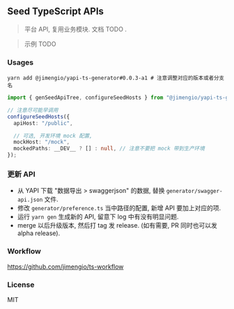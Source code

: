 ## Seed TypeScript APIs

> 平台 API, 复用业务模块. 文档 TODO .

> 示例 TODO

### Usages

```yarn
yarn add @jimengio/yapi-ts-generator#0.0.3-a1 # 注意调整对应的版本或者分支名
```

```ts
import { genSeedApiTree, configureSeedHosts } from "@jimengio/yapi-ts-generator";

// 注意尽可能早调用
configureSeedHosts({
  apiHost: "/public",

  // 可选, 开发环境 mock 配置,
  mockHost: "/mock",
  mockedPaths: __DEV__ ? [] : null, // 注意不要把 mock 带到生产环境
});
```

### 更新 API

- 从 YAPI 下载 "数据导出 > swaggerjson" 的数据, 替换 `generator/swagger-api.json` 文件.
- 修改 `generator/preference.ts` 当中路径的配置, 新增 API 要加上对应的项.
- 运行 `yarn gen` 生成新的 API, 留意下 log 中有没有明显问题.
- merge 以后升级版本, 然后打 tag 发 release. (如有需要, PR 同时也可以发 alpha release).

### Workflow

https://github.com/jimengio/ts-workflow

### License

MIT
